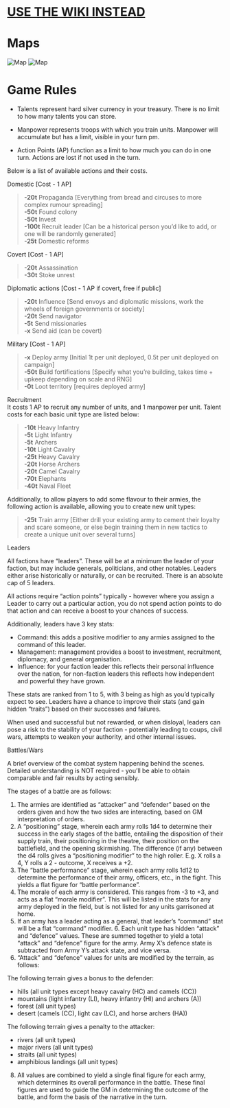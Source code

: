 # [USE THE WIKI INSTEAD](https://github.com/Argavyon/476AD/wiki)

# Maps

![Map](https://cdn.discordapp.com/attachments/1060301122989981756/1061101841150128228/Late_476.png)
![Map](https://upload.wikimedia.org/wikipedia/commons/0/0b/Europe_and_the_Near_East_at_476_AD.png)

# Game Rules
- Talents represent hard silver currency in your treasury. There is no limit to how many talents you can store.
 
- Manpower represents troops with which you train units. Manpower will accumulate but has a limit, visible in your turn pm.
 
- Action Points (AP) function as a limit to how much you can do in one turn. Actions are lost if not used in the turn.
 
 
Below is a list of available actions and their costs.
 
Domestic \[Cost - 1 AP]  
>  **-20t** Propaganda \[Everything from bread and circuses to more complex rumour spreading]  
>  **-50t** Found colony   
>  **-50t** Invest  
>  **-100t** Recruit leader \[Can be a historical person you’d like to add, or one will be randomly generated]  
>  **-25t** Domestic reforms  
 
Covert \[Cost - 1 AP]   
>  **-20t** Assassination  
>  **-30t** Stoke unrest  
 
Diplomatic actions \[Cost - 1 AP if covert, free if public]  
>  **-20t** Influence \[Send envoys and diplomatic missions, work the wheels of foreign governments or society]  
>  **-20t** Send navigator  
>  **-5t** Send missionaries  
>  **-x** Send aid (can be covert)  
 
Military \[Cost - 1 AP]  
>  **-x** Deploy army \[Initial 1t per unit deployed, 0.5t per unit deployed on campaign]  
>  **-50t** Build fortifications \[Specify what you’re building, takes time + upkeep depending on scale and RNG]  
>  **-0t** Loot territory \[requires deployed army]  
 
Recruitment  
It costs 1 AP to recruit any number of units, and 1 manpower per unit. Talent costs for each basic unit type are listed below:  
>  **-10t** Heavy Infantry  
>  **-5t** Light Infantry  
>  **-5t** Archers  
>  **-10t** Light Cavalry  
>  **-25t** Heavy Cavalry  
>  **-20t** Horse Archers  
>  **-20t** Camel Cavalry  
>  **-70t** Elephants   
>  **-40t** Naval Fleet  
 
Additionally, to allow players to add some flavour to their armies, the following action is available, allowing you to create new unit types:  
>  **-25t** Train army \[Either drill your existing army to cement their loyalty and scare someone, or else begin training them in new tactics to create a unique unit over several turns]
 
 
Leaders
 
All factions have “leaders”. These will be at a minimum the leader of your faction, but may include generals, politicians, and other notables. Leaders either arise historically or naturally, or can be recruited. There is an absolute cap of 5 leaders.
 
All actions require “action points” typically - however where you assign a Leader to carry out a particular action, you do not spend action points to do that action and can receive a boost to your chances of success.
 
Additionally, leaders have 3 key stats:  
- Command: this adds a positive modifier to any armies assigned to the command of this leader.  
- Management: management provides a boost to investment, recruitment, diplomacy, and general organisation.  
- Influence: for your faction leader this reflects their personal influence over the nation, for non-faction leaders this reflects how independent and powerful they have grown.  
 
These stats are ranked from 1 to 5, with 3 being as high as you’d typically expect to see. Leaders have a chance to improve their stats (and gain hidden “traits”) based on their successes and failures.
 
When used and successful but not rewarded, or when disloyal, leaders can pose a risk to the stability of your faction - potentially leading to coups, civil wars, attempts to weaken your authority, and other internal issues.
 
 
Battles/Wars
 
A brief overview of the combat system happening behind the scenes. Detailed understanding is NOT required - you’ll be able to obtain comparable and fair results by acting sensibly.
 
The stages of a battle are as follows:
 
1. The armies are identified as “attacker” and “defender” based on the orders given and how the two sides are interacting, based on GM interpretation of orders.  
2. A “positioning” stage, wherein each army rolls 1d4 to determine their success in the early stages of the battle, entailing the disposition of their supply train, their positioning in the theatre, their position on the battlefield, and the opening skirmishing. The difference (if any) between the d4 rolls gives a “positioning modifier” to the high roller. E.g. X rolls a 4, Y rolls a 2 - outcome, X receives a +2.  
3. The “battle performance” stage, wherein each army rolls 1d12 to determine the performance of their army, officers, etc., in the fight. This yields a flat figure for “battle performance”.  
4. The morale of each army is considered. This ranges from -3 to +3, and acts as a flat “morale modifier”. This will be listed in the stats for any army deployed in the field, but is not listed for any units garrisoned at home.  
5. If an army has a leader acting as a general, that leader’s “command” stat will be a flat “command” modifier. 6. Each unit type has hidden “attack” and “defence” values. These are summed together to yield a total “attack” and “defence” figure for the army. Army X’s defence state is subtracted from Army Y’s attack state, and vice versa.  
7. “Attack” and “defence” values for units are modified by the terrain, as follows:  
 
The following terrain gives a bonus to the defender:   
- hills (all unit types except heavy cavalry (HC) and camels (CC))   
- mountains (light infantry (LI), heavy infantry (HI) and archers (A))   
- forest (all unit types)   
- desert (camels (CC), light cav (LC), and horse archers (HA))   
 
The following terrain gives a penalty to the attacker:   
- rivers (all unit types)   
- major rivers (all unit types)   
- straits (all unit types)   
- amphibious landings (all unit types)  
 
8. All values are combined to yield a single final figure for each army, which determines its overall performance in the battle. These final figures are used to guide the GM in determining the outcome of the battle, and form the basis of the narrative in the turn.
 
